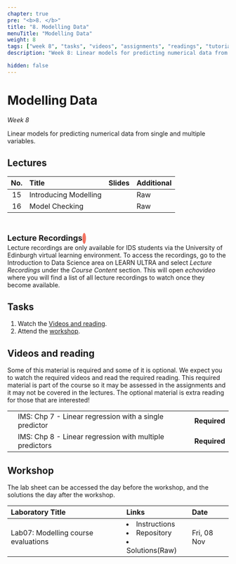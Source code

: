 ```yaml
---
chapter: true
pre: "<b>8. </b>"
title: "8. Modelling Data"
menuTitle: "Modelling Data"
weight: 8
tags: ["week 8", "tasks", "videos", "assignments", "readings", "tutorials"]
description: "Week 8: Linear models for predicting numerical data from single and multiple variables."

hidden: false
---
```

  
  # Modelling Data
  
  _Week 8_

Linear models for predicting numerical data from single and multiple variables.

## Lectures

<!--
| <div style="width:50px;text-align:center">No.</div> | <div style="width:250px;text-align:left">Title</div> |  <div style="width:80px;text-align:center">Slides</div> | <div style="width:170px;text-align:center">Additional Links</div> | -->
| <div style="text-align:center">No.</div> | <div style="text-align:left">Title</div> |  <div style="text-align:center">Slides</div> | <div style="text-align:center">Additional</div> |
|:---:|:---------------------|:--------:|:------|
  | 15  | Introducing Modelling  | <span><a id = "lecture15"><i class="fas fa-desktop fa-lg"/></a></span> | <span><a id = "GHL15">Raw<i class="fab fa-fw fa-github"/></a></span> |
  | 16  | Model Checking  | <span><a id = "lecture16"><i class="fas fa-desktop fa-lg"/></a></span> | <span><a id = "GHL16">Raw<i class="fab fa-fw fa-github"/></a></span> |

<!-- <li><a id ="W8L4MH">Video 1**</a></li><li><a id = "W8L5MH">Video 2</a></li><li><a id = "W8L6MH">Video 3</a></li> ---><!-- Old video recoding links-->

<br>
<p  style="text-align: left"> 
<font size=4pt><b>Lecture Recordings</b></font>
<span class="fa-stack" style="scale:70%">
    <i class="fas fa-backward fa-stack-1x fa-1x fa-flip-horizontal" style="color:#f37361; box-sizing: content-box; line-height: 24px; width: 24px; height: 24px; border-radius: 100%; border-style: solid; border-width: 4px;"></i>
</span>
<br>
Lecture recordings are only available for IDS students via the University of Edinburgh virtual learning environment. To access the recordings, go to the Introduction to Data Science area on LEARN ULTRA and select <em>Lecture Recordings</em>  under the <em>Course Content</em> section. This will open <em>echovideo</em> where you will find a list of all lecture recordings to watch once they become available. 

</p>


<!--
<p style="text-align: left">
** There was a technical problem with the lecture recordings on Thursday that meant there was no audio. These videos cover the same material from a previous year in the course.
</p>
-->

## Tasks

<ol>
<li>Watch the <a href="#videos and reading">Videos and reading</a>.</li>
<li>Attend the <a href="#workshop">workshop</a>.</li>
  <!-- <li>Complete the <a href="#assignments">Assignments</a>.</li> -->
</ol>

## Videos and reading

<p style="text-align: left">Some of this material is required and some of it is optional. We expect you to watch the required videos and read the required reading. This required material is part of the course so it may be assessed in the assignments and it may not be covered in the lectures. The optional material is extra reading for those that are interested!</p>

<!--
| <div style="width:50px"></div>  | <div style="width:420px"></div>  |  <div style="width:200px"></div> |
|:---:|:---|:---:|
-->
|    |    |    |
|:--:|:---|:--:|
| <i class="fas fa-book"></i> | IMS: <a id="IMS7">Chp 7 - Linear regression with a single predictor</a> | **Required** |
| <i class="fas fa-book"></i> | IMS: <a id="IMS8">Chp 8 - Linear regression with multiple predictors</a> | **Required** |

## Workshop

<p style="text-align: left"> The lab sheet can be accessed the day before the workshop, and the solutions the day after the workshop.</p>


<!--
| <div style="width:300px;text-align:left">Laboratory Title</div> | <div style="width:170px;text-align:left">Links</div> | <div style="width:180px;text-align:left">Date</div> | -->

| <div style="text-align:left">Laboratory Title</div> | <div style="text-align:left">Links</div> | <div style="text-align:left">Date</div> |
|:---|:---|:---|
| Lab07: Modelling course evaluations | <li><a id="LAB7I">Instructions</a></li> <li><a id="LAB7R">Repository</a></li><li><a id="LAB7K">Solutions</a>(<a id="LAB7Kraw">Raw</a>)</li> | Fri, 08 Nov |

<!---
| Lab06: 	Conveying the right message through visualisation | <li><a id="LAB5I">Instructions</a></li> <li><a id="LAB5R">Repository</a></li><li><a id="LAB5K">Solutions</a>(<a id="LAB5Kraw">Raw</a>)</li> | Fri, 10 Nov, 16:00 UK |
--->

<!--
## Assignments

<p style="text-align: left">If you are having difficulty accessing your HW or Lab repo, see troubleshooting advice <a id="troubleshoot">here</a>.</p>

| <div style="width:300px;text-align:left">Assignment Title</div> | <div style="width:170px;text-align:left">Links</div> | <div style="width:180px;text-align:left">Due</div> |
|:---|:---|:---|
| OQ06: Simple linear regression | <li><a id="OQ6">Quiz</a></li> | Mon, 7 Nov, 12:00 UK |

<p style="text-align: left">
<b>Reminder</b>: Homework assignment <em>hw-03</em> is due Fri, 4 Nov, 12:00 UK time (midday).
</p>

<!--
## Code-along

<p style="text-align: left"> Recordings and files from Thursday's code-along.</p>
  
  | <div style="width:200px"></div>  | <div style="width:480px"></div>  |
  |:---|:---|
  | Recording | <a id="CA8YT"><span style="color: red;"><i class="fab fa-youtube fa-lg"> </i></span></a> <a id="CA8MH"><span style="color: #0A1E3F;"><i class="fas fa-file-video fa-lg"></i></span></a>
  | Session artifacts | <a id="CA8Rmd">.Rmd</a> <a id="CA8Md">.md</a>|
  -->
  
  <!--
  ## Interactive R tutorials
  
  <p style="text-align: left"> The following interactive R tutorial is designed to give you more practice with R. If you’re struggling with any of the topics covered this week, we strongly recommend you work through the interactive tutorials.</p>
  
  |  <div style="width:480px"></div>  |  <div style="width:200px"></div>  |
  |:---|:---|
  | <a id="RT10">Bike Rentals in D.C.</a> | Extra Practice |
  -->